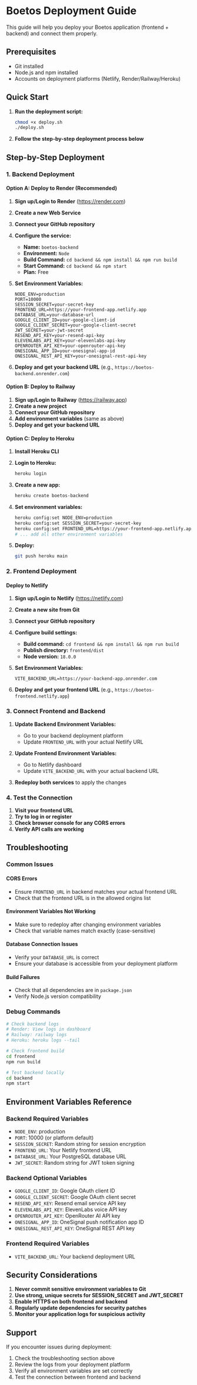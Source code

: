 # Boetos Deployment Guide

This guide will help you deploy your Boetos application (frontend + backend) and connect them properly.

## Prerequisites

- Git installed
- Node.js and npm installed
- Accounts on deployment platforms (Netlify, Render/Railway/Heroku)

## Quick Start

1. **Run the deployment script:**
   ```bash
   chmod +x deploy.sh
   ./deploy.sh
   ```

2. **Follow the step-by-step deployment process below**

## Step-by-Step Deployment

### 1. Backend Deployment

#### Option A: Deploy to Render (Recommended)

1. **Sign up/Login to Render** (https://render.com)
2. **Create a new Web Service**
3. **Connect your GitHub repository**
4. **Configure the service:**
   - **Name:** `boetos-backend`
   - **Environment:** `Node`
   - **Build Command:** `cd backend && npm install && npm run build`
   - **Start Command:** `cd backend && npm start`
   - **Plan:** Free

5. **Set Environment Variables:**
   ```
   NODE_ENV=production
   PORT=10000
   SESSION_SECRET=your-secret-key
   FRONTEND_URL=https://your-frontend-app.netlify.app
   DATABASE_URL=your-database-url
   GOOGLE_CLIENT_ID=your-google-client-id
   GOOGLE_CLIENT_SECRET=your-google-client-secret
   JWT_SECRET=your-jwt-secret
   RESEND_API_KEY=your-resend-api-key
   ELEVENLABS_API_KEY=your-elevenlabs-api-key
   OPENROUTER_API_KEY=your-openrouter-api-key
   ONESIGNAL_APP_ID=your-onesignal-app-id
   ONESIGNAL_REST_API_KEY=your-onesignal-rest-api-key
   ```

6. **Deploy and get your backend URL** (e.g., `https://boetos-backend.onrender.com`)

#### Option B: Deploy to Railway

1. **Sign up/Login to Railway** (https://railway.app)
2. **Create a new project**
3. **Connect your GitHub repository**
4. **Add environment variables** (same as above)
5. **Deploy and get your backend URL**

#### Option C: Deploy to Heroku

1. **Install Heroku CLI**
2. **Login to Heroku:**
   ```bash
   heroku login
   ```

3. **Create a new app:**
   ```bash
   heroku create boetos-backend
   ```

4. **Set environment variables:**
   ```bash
   heroku config:set NODE_ENV=production
   heroku config:set SESSION_SECRET=your-secret-key
   heroku config:set FRONTEND_URL=https://your-frontend-app.netlify.app
   # ... add all other environment variables
   ```

5. **Deploy:**
   ```bash
   git push heroku main
   ```

### 2. Frontend Deployment

#### Deploy to Netlify

1. **Sign up/Login to Netlify** (https://netlify.com)
2. **Create a new site from Git**
3. **Connect your GitHub repository**
4. **Configure build settings:**
   - **Build command:** `cd frontend && npm install && npm run build`
   - **Publish directory:** `frontend/dist`
   - **Node version:** `18.0.0`

5. **Set Environment Variables:**
   ```
   VITE_BACKEND_URL=https://your-backend-app.onrender.com
   ```

6. **Deploy and get your frontend URL** (e.g., `https://boetos-frontend.netlify.app`)

### 3. Connect Frontend and Backend

1. **Update Backend Environment Variables:**
   - Go to your backend deployment platform
   - Update `FRONTEND_URL` with your actual Netlify URL

2. **Update Frontend Environment Variables:**
   - Go to Netlify dashboard
   - Update `VITE_BACKEND_URL` with your actual backend URL

3. **Redeploy both services** to apply the changes

### 4. Test the Connection

1. **Visit your frontend URL**
2. **Try to log in or register**
3. **Check browser console for any CORS errors**
4. **Verify API calls are working**

## Troubleshooting

### Common Issues

#### CORS Errors
- Ensure `FRONTEND_URL` in backend matches your actual frontend URL
- Check that the frontend URL is in the allowed origins list

#### Environment Variables Not Working
- Make sure to redeploy after changing environment variables
- Check that variable names match exactly (case-sensitive)

#### Database Connection Issues
- Verify your `DATABASE_URL` is correct
- Ensure your database is accessible from your deployment platform

#### Build Failures
- Check that all dependencies are in `package.json`
- Verify Node.js version compatibility

### Debug Commands

```bash
# Check backend logs
# Render: View logs in dashboard
# Railway: railway logs
# Heroku: heroku logs --tail

# Check frontend build
cd frontend
npm run build

# Test backend locally
cd backend
npm start
```

## Environment Variables Reference

### Backend Required Variables
- `NODE_ENV`: production
- `PORT`: 10000 (or platform default)
- `SESSION_SECRET`: Random string for session encryption
- `FRONTEND_URL`: Your Netlify frontend URL
- `DATABASE_URL`: Your PostgreSQL database URL
- `JWT_SECRET`: Random string for JWT token signing

### Backend Optional Variables
- `GOOGLE_CLIENT_ID`: Google OAuth client ID
- `GOOGLE_CLIENT_SECRET`: Google OAuth client secret
- `RESEND_API_KEY`: Resend email service API key
- `ELEVENLABS_API_KEY`: ElevenLabs voice API key
- `OPENROUTER_API_KEY`: OpenRouter AI API key
- `ONESIGNAL_APP_ID`: OneSignal push notification app ID
- `ONESIGNAL_REST_API_KEY`: OneSignal REST API key

### Frontend Required Variables
- `VITE_BACKEND_URL`: Your backend deployment URL

## Security Considerations

1. **Never commit sensitive environment variables to Git**
2. **Use strong, unique secrets for SESSION_SECRET and JWT_SECRET**
3. **Enable HTTPS on both frontend and backend**
4. **Regularly update dependencies for security patches**
5. **Monitor your application logs for suspicious activity**

## Support

If you encounter issues during deployment:
1. Check the troubleshooting section above
2. Review the logs from your deployment platform
3. Verify all environment variables are set correctly
4. Test the connection between frontend and backend 